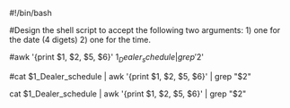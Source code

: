 #!/bin/bash

#Design the shell script to accept the following two arguments: 1) one for the date (4 digets) 2) one for the time.

#awk '{print $1, $2, $5, $6}' $1_Dealer_schedule | grep '$2'

#cat $1_Dealer_schedule | awk '{print $1, $2, $5, $6}' | grep "$2"

cat $1_Dealer_schedule | awk '{print $1, $2, $5, $6}' | grep "$2"



